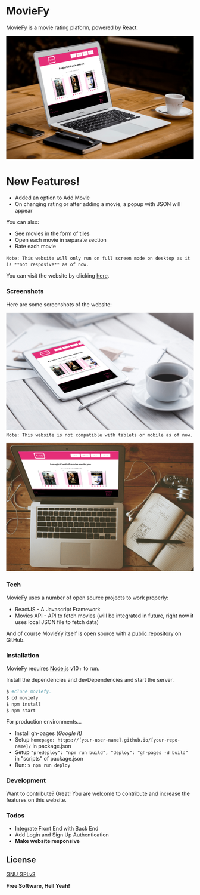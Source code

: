 # MovieFy

MovieFy is a movie rating plaform, powered by React.

![mac](screenshots/mac1.PNG)

# New Features!

  - Added an option to Add Movie
  - On changing rating or after adding a movie, a popup with JSON will appear

You can also:
  - See movies in the form of tiles
  - Open each movie in separate section
  - Rate each movie

`Note: This website will only run on full screen mode on desktop as it is **not resposive** as of now.`

You can visit the website by clicking [here](https://b30wulffz.github.io/moviefy/).

### Screenshots

Here are some screenshots of the website:

![Tablet](screenshots/tab.PNG)
`Note: This website is not compatible with tablets or mobile as of now.`

![Mac](screenshots/macbook.PNG)

### Tech

MovieFy uses a number of open source projects to work properly:

* ReactJS - A Javascript Framework
* Movies API - API to fetch movies (will be integrated in future, right now it uses local JSON file to fetch data)

And of course MovieYy itself is open source with a [public repository][moviefy]
 on GitHub.

### Installation

MovieFy requires [Node.js](https://nodejs.org/) v10+ to run.

Install the dependencies and devDependencies and start the server.

```sh
$ #clone moviefy.
$ cd moviefy
$ npm install
$ npm start
```

For production environments...

 - Install gh-pages *(Google it)*
 - Setup ```homepage: https://[your-user-name].github.io/[your-repo-name]/``` in package.json
 - Setup ```"predeploy": "npm run build", "deploy": "gh-pages -d build"``` in "scripts" of package.json 
 - Run: ```$ npm run deploy```


### Development

Want to contribute? Great!
You are welcome to contribute and increase the features on this website.

### Todos

 - Integrate Front End with Back End
 - Add Login and Sign Up Authentication
 - **Make website responsive**

License
----

[GNU GPLv3](https://www.gnu.org/licenses/gpl-3.0.en.html)


**Free Software, Hell Yeah!**

[//]: # (Reference links)


   [moviefy]: <https://github.com/b30wulffz/moviefy>

